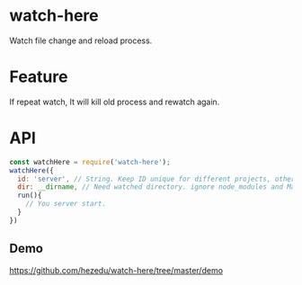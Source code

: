 # watch-here
Watch file change and reload process.
# Feature
If repeat watch, It will kill old process and rewatch again.
# API
```js
const watchHere = require('watch-here');
watchHere({
  id: 'server', // String. Keep ID unique for different projects, otherwise it will cause confusion
  dir: __dirname, // Need watched directory. ignore node_modules and MainModule files.
  run(){
    // You server start.
  }
})
```
## Demo
https://github.com/hezedu/watch-here/tree/master/demo
